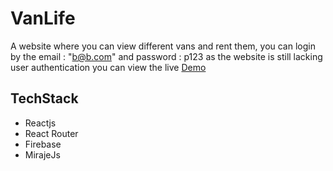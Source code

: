 # VanLife

A website where you can view different vans and rent them, you can login by the email : "b@b.com" and password : p123 as the website is still lacking user authentication
you can view the live [Demo](https://incandescent-tanuki-abbfef.netlify.app)

## TechStack
* Reactjs
* React Router
* Firebase
* MirajeJs
